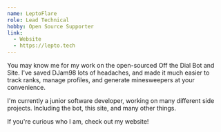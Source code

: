 ```yaml
---
name: LeptoFlare
role: Lead Technical
hobby: Open Source Supporter
link:
  - Website
  - https://lepto.tech
---
```


You may know me for my work on the open-sourced Off the Dial Bot and Site.
I've saved DJam98 lots of headaches, and made it much
easier to track ranks, manage profiles, and generate
minesweepers at your convenience.

I'm currently a junior software developer, working on many
different side projects. Including the bot, this site, and many
other things.

If you're curious who I am, check out my website!
